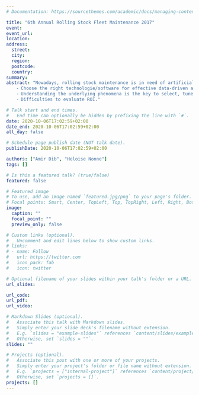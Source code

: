 ```yaml
---
# Documentation: https://sourcethemes.com/academic/docs/managing-content/

title: "6th Annual Rolling Stock Fleet Maintenance 2017"
event:
event_url:
location:
address:
  street:
  city:
  region:
  postcode:
  country:
summary:
abstract: "Nowadays, rolling stock maintenance is in need of artificial intelligence and machine learning techniques. In these areas, new technologies, platforms (Azure, Watson,…), and algorithms appear everyday. The complex ecosystem can be disturbing and induce substantial overcost. We will share our first experiences of predictive maintenance in an industrial context, and discuss the following topics: 
	⁃ Choose the right technologie/software for effective data-driven applications.  
	⁃ Understanding the underlying phenomena is the key to select, tune adapt machine learning models to specific problematics. Provide human readable insights along with efficient prediction; 
	⁃ Difficulties to evaluate ROI."

# Talk start and end times.
#   End time can optionally be hidden by prefixing the line with `#`.
date: 2020-10-06T17:02:59+02:00
date_end: 2020-10-06T17:02:59+02:00
all_day: false

# Schedule page publish date (NOT talk date).
publishDate: 2020-10-06T17:02:59+02:00

authors: ["Amir Dib", "Heloise Nonne"]
tags: []

# Is this a featured talk? (true/false)
featured: false

# Featured image
# To use, add an image named `featured.jpg/png` to your page's folder. 
# Focal points: Smart, Center, TopLeft, Top, TopRight, Left, Right, BottomLeft, Bottom, BottomRight.
image:
  caption: ""
  focal_point: ""
  preview_only: false

# Custom links (optional).
#   Uncomment and edit lines below to show custom links.
# links:
# - name: Follow
#   url: https://twitter.com
#   icon_pack: fab
#   icon: twitter

# Optional filename of your slides within your talk's folder or a URL.
url_slides:

url_code:
url_pdf:
url_video:

# Markdown Slides (optional).
#   Associate this talk with Markdown slides.
#   Simply enter your slide deck's filename without extension.
#   E.g. `slides = "example-slides"` references `content/slides/example-slides.md`.
#   Otherwise, set `slides = ""`.
slides: ""

# Projects (optional).
#   Associate this post with one or more of your projects.
#   Simply enter your project's folder or file name without extension.
#   E.g. `projects = ["internal-project"]` references `content/project/deep-learning/index.md`.
#   Otherwise, set `projects = []`.
projects: []
---
```

